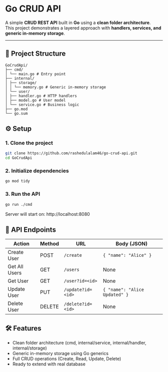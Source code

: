 # Go CRUD API

A simple **CRUD REST API** built in **Go** using a **clean folder architecture**.  
This project demonstrates a layered approach with **handlers, services, and generic in-memory storage**.  

---

## 📂 Project Structure
```
GoCrudApi/
├── cmd/
│ └── main.go # Entry point
├── internal/
│ ├── storage/
│ │ └── memory.go # Generic in-memory storage
│ └── user/
│ ├── handler.go # HTTP handlers
│ ├── model.go # User model
│ └── service.go # Business logic
├── go.mod
└── go.sum

```
## ⚙️ Setup

### 1. Clone the project
```bash
git clone https://github.com/rashedulalam46/go-crud-api.git
cd GoCrudApi
```

### 2. Initialize dependencies
```bash
go mod tidy
```

### 3. Run the API
```bash
go run ./cmd
```

Server will start on: http://localhost:8080

## 🚀 API Endpoints

| Action        | Method | URL               | Body (JSON)                   |
| ------------- | ------ | ----------------- | ----------------------------- |
| Create User   | POST   | `/create`         | `{ "name": "Alice" }`         |
| Get All Users | GET    | `/users`          | None                          |
| Get User      | GET    | `/user?id=<id>`   | None                          |
| Update User   | PUT    | `/update?id=<id>` | `{ "name": "Alice Updated" }` |
| Delete User   | DELETE | `/delete?id=<id>` | None                          |



## 🛠 Features
- Clean folder architecture (cmd, internal/service, internal/handler, internal/storage)
- Generic in-memory storage using Go generics
- Full CRUD operations (Create, Read, Update, Delete)
- Ready to extend with real database



